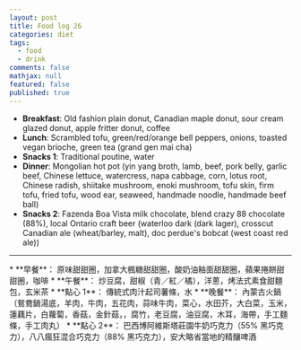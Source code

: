 ```yaml
---
layout: post
title: Food log 26
categories: diet
tags: 
  - food
  - drink
comments: false
mathjax: null
featured: false
published: true
---
```


* **Breakfast**: Old fashion plain donut, Canadian maple donut, sour cream glazed donut, apple fritter donut, coffee
* **Lunch**: Scrambled tofu, green/red/orange bell peppers, onions, toasted vegan brioche, green tea (grand gen mai cha)
* **Snacks 1**: Traditional poutine, water
* **Dinner**: Mongolian hot pot (yin yang broth, lamb, beef, pork belly, garlic beef, Chinese lettuce, watercress, napa cabbage, corn, lotus root, Chinese radish, shiitake mushroom, enoki mushroom, tofu skin, firm tofu, fried tofu, wood ear, seaweed, handmade noodle, handmade beef ball)
* **Snacks 2**: Fazenda Boa Vista milk chocolate, blend crazy 88 chocolate (88%), local Ontario craft beer (waterloo dark (dark lager), crosscut Canadian ale (wheat/barley, malt), doc perdue's bobcat (west coast red ale))
<hr>
* **早餐**： 原味甜甜圈，加拿大楓糖甜甜圈，酸奶油釉面甜甜圈，蘋果捲餅甜甜圈，咖啡
* **午餐**： 炒豆腐，甜椒（青／紅／橘），洋蔥，烤法式素食甜麵包，玄米茶
* **點心 1**： 傳統式肉汁起司薯條，水
* **晚餐**： 內蒙古火鍋（鴛鴦鍋湯底，羊肉，牛肉，五花肉，蒜味牛肉，菜心，水田芥，大白菜，玉米，蓮藕片，白蘿蔔，香菇，金針菇，，腐竹，老豆腐，油豆腐，木耳，海帶，手工麵條，手工肉丸）
* **點心 2**： 巴西博阿維斯塔莊園牛奶巧克力（55% 黑巧克力），八八瘋狂混合巧克力（88% 黑巧克力），安大略省當地的精釀啤酒